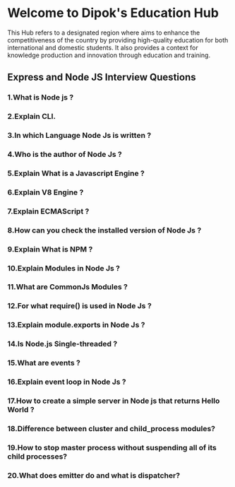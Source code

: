 # Welcome to Dipok's Education Hub

This Hub refers to a designated region where aims to enhance the competitiveness of the country by providing high-quality education for both international and domestic students. It also provides a context for knowledge production and innovation through education and training.

## Express and Node JS Interview Questions

### 1.What is Node js ?
### 2.Explain CLI.
### 3.In which Language Node Js is written ?
### 4.Who is the author of Node Js ?
### 5.Explain What is a Javascript Engine ?
### 6.Explain V8 Engine ?
### 7.Explain ECMAScript ?
### 8.How can you check the installed version of Node Js ?
### 9.Explain What is NPM ?
### 10.Explain Modules in Node Js ?
### 11.What are CommonJs Modules ?
### 12.For what require() is used in Node Js ?
### 13.Explain module.exports in Node Js ?
### 14.Is Node.js Single-threaded ?
### 15.What are events ?
### 16.Explain event loop in Node Js ?
### 17.How to create a simple server in Node js that returns Hello World ?
### 18.Difference between cluster and child_process modules?
### 19.How to stop master process without suspending all of its child processes?
### 20.What does emitter do and what is dispatcher?
